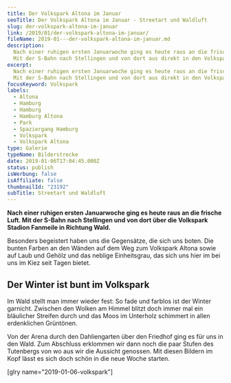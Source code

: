 ```yaml
---
title: Der Volkspark Altona im Januar
seoTitle: Der Volkspark Altona im Januar - Streetart und Waldluft
slug: der-volkspark-altona-im-januar
link: /2019/01/der-volkspark-altona-im-januar/
fileName: 2019-01---der-volkspark-altona-im-januar.md
description:
  Nach einer ruhigen ersten Januarwoche ging es heute raus an die frische Luft.
  Mit der S-Bahn nach Stellingen und von dort aus direkt in den Volkspark.
excerpt:
  Nach einer ruhigen ersten Januarwoche ging es heute raus an die frische Luft.
  Mit der S-Bahn nach Stellingen und von dort aus direkt in den Volkspark.
focusKeyword: Volkspark
labels:
  - Altona
  - Hamburg
  - Hamburg
  - Hamburg Altona
  - Park
  - Spaziergang Hamburg
  - Volkspark
  - Volkspark Altona
type: Galerie
typeName: Bilderstrecke
date: 2019-01-06T17:04:45.000Z
status: publish
isWerbung: false
isAffiliate: false
thumbnailId: "23192"
subTitle: Streetart und Waldluft
---
```


<strong>Nach einer ruhigen ersten Januarwoche ging es heute raus an die frische
Luft. Mit der S-Bahn nach Stellingen und von dort über die Volkspark Stadion
Fanmeile in Richtung Wald.</strong>

Besonders begeistert haben uns die Gegensätze, die sich uns boten. Die bunten
Farben an den Wänden auf dem Weg zum Volkspark Altona sowie auf Laub und Gehölz
und das neblige Einheitsgrau, das sich uns hier im bei uns im Kiez seit Tagen
bietet.

## Der Winter ist bunt im Volkspark

Im Wald stellt man immer wieder fest: So fade und farblos ist der Winter
garnicht. Zwischen den Wolken am Himmel blitzt doch immer mal ein bläulicher
Streifen durch und das Moos im Unterholz schimmert in allen erdenklichen
Grüntönen.

Von der Arena durch den Dahliengarten über den Friedhof ging es für uns in den
Wald. Zum Abschluss erklommen wir dann noch die paar Stufen des Tutenbergs von
wo aus wir die Aussicht genossen. Mit diesen Bildern im Kopf lässt es sich doch
schön in die neue Woche starten.

[glry name="2019-01-06-volkspark"]
